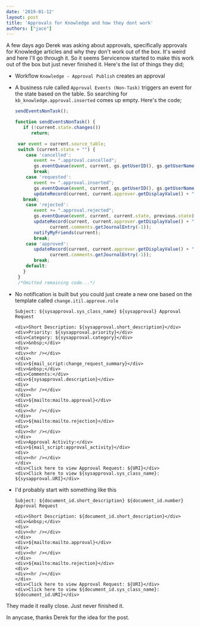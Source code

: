 ```yaml
---
date: '2019-01-12'
layout: post
title: 'Approvals for Knowledge and how they dont work'
authors: ["jace"]
---
```


A few days ago Derek was asking about approvals, specifically approvals
for Knowledge articles and why they don't work out of the box. It's
weird and here I'll go through it. So it seems Servicenow started to
make this work out of the box but just never finished it. Here's the
list of things they did;

-   Workflow `Knowledge - Approval Publish` creates an approval

-   A business rule called `Approval Events (Non-Task)` triggers an
    event for the state based on the table. So searching for
    `kb_knowledge.approval.inserted` comes up empty. Here's the code;

    ```js
    sendEventsNonTask();

    function sendEventsNonTask() {
       if (!current.state.changes()) 
          return;

     var event = current.source_table;
     switch (current.state + "") {    
        case 'cancelled':
           event += ".approval.cancelled";
           gs.eventQueue(event, current, gs.getUserID(), gs.getUserName());
           break;
        case 'requested':
           event += ".approval.inserted";
           gs.eventQueue(event, current, gs.getUserID(), gs.getUserName());
           updateRecord(current, current.approver.getDisplayValue() + " requested to approve task");
       break;
        case 'rejected':
           event += ".approval.rejected";
           gs.eventQueue(event, current, current.state, previous.state);
           updateRecord(current, current.approver.getDisplayValue() + " rejected the task.", 
                 current.comments.getJournalEntry(-1));
           notifyMyFriends(current);
           break;
        case 'approved':
           updateRecord(current, current.approver.getDisplayValue() + " approved the task.", 
                 current.comments.getJournalEntry(-1));
           break;
        default: 
       }       
     }
     /*Omitted remaining code...*/
    ```

-   No notification is built but you could just create a new one based
    on the template called `change.itil.approve.role`

    `Subject: ${sysapproval.sys_class_name} ${sysapproval} Approval Request`

    ``` {.html}
    <div>Short Description: ${sysapproval.short_description}</div>
    <div>Priority: ${sysapproval.priority}</div>
    <div>Category: ${sysapproval.category}</div>
    <div>&nbsp;</div>
    <div>
    <div><hr /></div>
    </div>
    <div>${mail_script:change_request_summary}</div>
    <div>&nbsp;</div>
    <div>Comments:</div>
    <div>${sysapproval.description}</div>
    <div>
    <div><hr /></div>
    </div>
    <div>${mailto:mailto.approval}</div>
    <div>
    <div><hr /></div>
    </div>
    <div>${mailto:mailto.rejection}</div>
    <div>
    <div><hr /></div>
    </div>
    <div>Approval Activity:</div>
    <div>${mail_script:approval_activity}</div>
    <div>
    <div><hr /></div>
    </div>
    <div>Click here to view Approval Request: ${URI}</div>
    <div>Click here to view ${sysapproval.sys_class_name}: ${sysapproval.URI}</div>
    ```

-   I'd probably start with something like this

    `Subject: ${document_id.short_description} ${document_id.number} Approval Request`

    ``` {.html}
    <div>Short Description: ${document_id.short_description}</div>
    <div>&nbsp;</div>
    <div>
    <div><hr /></div>
    </div>
    <div>${mailto:mailto.approval}</div>
    <div>
    <div><hr /></div>
    </div>
    <div>${mailto:mailto.rejection}</div>
    <div>
    <div><hr /></div>
    </div>
    <div>Click here to view Approval Request: ${URI}</div>
    <div>Click here to view ${document_id.sys_class_name}: ${document_id.URI}</div>
    ```

They made it really close. Just never finished it.

In anycase, thanks Derek for the idea for the post.
